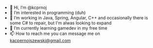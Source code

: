 - 👋 Hi, I’m @kcprnoj
- 👀 I’m interested in programming (duh)
- 🏡 I’m working in Java, Spring, Angular, C++ and occasionally there is some C# to repair, but I'm alwas looking to expand
- 🌱 I’m currently learning gamedev in my free time
- 📫 How to reach me you can message me on kacpernojszewski@gmail.com
